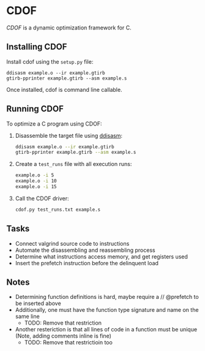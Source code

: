 # CDOF

*CDOF* is a dynamic optimization framework for C.

## Installing CDOF 

Install cdof using the `setup.py` file:

```
ddisasm example.o --ir example.gtirb
gtirb-pprinter example.gtirb --asm example.s
```

Once installed, cdof is command line callable.

## Running CDOF 

To optimize a C program using CDOF:

1. Disassemble the target file using [ddisasm](https://github.com/grammatech/ddisasm):

    ```sh
    ddisasm example.o --ir example.gtirb
    gtirb-pprinter example.gtirb --asm example.s
    ```

2. Create a `test_runs` file with all execution runs:

    ```sh
    example.o -i 5
    example.o -i 10
    example.o -i 15
    ```

3. Call the CDOF driver:

    ```sh
    cdof.py test_runs.txt example.s
    ```

## Tasks

* Connect valgrind source code to instructions
* Automate the disassembling and reassembling process
* Determine what instructions access memory, and get registers used
* Insert the prefetch instruction  before the delinquent load

## Notes

* Determining function definitions is hard, maybe require a // @prefetch to be inserted above
* Additionally, one must have the function type signature and name on the same line
  * TODO: Remove that restriction
* Another resteriction is that all lines of code in a function must be unique (Note, adding comments inline is fine)
  * TODO: Remove that restrictioin too
